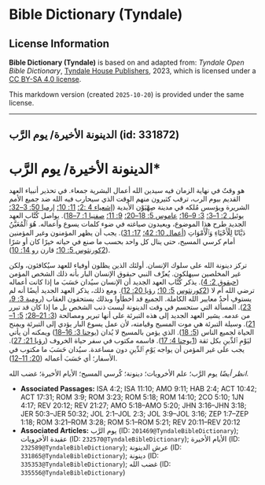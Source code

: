 # Bible Dictionary (Tyndale)

## License Information

**Bible Dictionary (Tyndale)** is based on and adapted from: _Tyndale Open Bible Dictionary_, [Tyndale House Publishers](https://tyndaleopenresources.com/), 2023, which is licensed under a [CC BY-SA 4.0 license](https://creativecommons.org/licenses/by-sa/4.0/legalcode.en).

This markdown version (created `2025-10-20`) is provided under the same license.



--------------------------------

## الدينونة الأخيرة/ يوم الرَّب (id: 331872)

الدينونة الأخيرة/ يوم الرَّب\*
==============================

هو وقتٌ في نهاية الزمان فيه سيدين الله أعمال البشرية جمعاء. في تحذير أنبياء العهد القديم بيوم الرب، ترقب كثيرون منهم الوقت الذي سيحارب فيه الله ضد جميع الأمم الشريرة ويؤسس مُلكه في مدينة صِهْيَوْن الأبدية ([إشعياء 4 :2؛](https://ref.ly/Isa4:2) [11: 10؛](https://ref.ly/Isa11:10) [إرميا 50: 3–32؛](https://ref.ly/Jer50:3-Jer50:32) [يوئيل 2: 1–3؛](https://ref.ly/Joel2:1-Joel2:3) [3: 9–16؛](https://ref.ly/Joel3:9-Joel3:16) [عاموس 5: 18–20؛](https://ref.ly/Amos5:18-Amos5:20) [9: 11؛](https://ref.ly/Amos9:11) [صفنيا 1: 7–18](https://ref.ly/Zeph1:7-Zeph1:18)). يواصل كُتَّاب العهد الجديد طرح هذا الموضوع، ويعيدون صياغته في ضوء كلمات يسوع وأعماله. هُوَ ٱلْمُعَيَّنُ دَيَّانًا لِلْأَحْيَاءِ وَٱلْأَمْوَاتِ ([أعمال 10: 42؛](https://ref.ly/Acts10:42) [17: 31](https://ref.ly/Acts17:31)). يجب أن يظهر المؤمنون وغير المؤمنين أمام كرسي المسيح، حتى ينال كل واحد بحسب ما صنع في حياته خيرًا كان أو شرًا ([2كورنثوس 5: 10؛](https://ref.ly/2Cor5:10) قارن [رو 14: 10](https://ref.ly/Rom14:10)).

تركز دينونة الله على سلوك الإنسان. أولئك الذين يظلون أوفياء للعهد سيُكافئون، ولكن غير المخلصين سيهلكون. يُعرِّف النبي حبقوق الإنسان البار بأنه ذلك الشخص المؤمن ([حبقوق 2: 4](https://ref.ly/Hab2:4)). يذكر كُتَّاب العهد الجديد أن الإنسان سيُدان حَسَبَ ما إذا كانت أعماله ترضي الله أم لا ([2](https://ref.ly/2Cor5:10)[كورنثوس](https://ref.ly/2Cor5:10)  [5: 10؛](https://ref.ly/2Cor5:10) [رؤيا 20: 12](https://ref.ly/Rev20:12)). ومع ذلك، يذكر العهد الجديد أيضًا أنه لم يستوفِ أحدٌ معايير الله الكاملة. الجميع قد أخطأوا وبذلك يستحقون العقاب ([رومية 3: 9، 23](https://ref.ly/Rom3:9)). المسألة التي ستحسم في وقت الدينونة ليست ذنب الشخص بل ما إذا كان قد تبرر من عدمه. يشير العهد الجديد إلى هذه التبرئة على أنها تبرير ومصالحة ([3: 21–28؛](https://ref.ly/Rom3:21-Rom3:28) [5: 1–21](https://ref.ly/Rom5:1-Rom5:21)). وسيلة التبرئة هي موت المسيح وقيامته، لأن عمل يسوع البار يؤدي إلى التبرئة ويمنح الحياة لجميع الناس ([5: 18](https://ref.ly/Rom5:18)). الذي يؤمن بالمسيح لا يُدان ([يوحنا 3: 16–18](https://ref.ly/John3:16-John3:18)) ويمكنه أن يأتي ليَوْمِ ٱلدِّينِ بكل ثقة ([1يوحنا 4: 17](https://ref.ly/1John4:17)). فاسمه مكتوب في سفر حياة الخروف ([رؤيا 21: 27](https://ref.ly/Rev21:27)). يجب على غير المؤمن أن يواجه يَوْمِ ٱلدِّينِ دون مساعدة. سيُدان حَسَبَ ما مكتوب في الأسفار؛ أي حَسَبَ أعماله ([20: 11–12](https://ref.ly/Rev20:11-Rev20:12)).

*انظر أيضًا* يوم الرَّب؛ علم الأخرويات؛ دينونة؛ كُرسي المسيح؛ الأيام الأخيرة؛ غضب الله.

* **Associated Passages:** ISA 4:2; ISA 11:10; AMO 9:11; HAB 2:4; ACT 10:42; ACT 17:31; ROM 3:9; ROM 3:23; ROM 5:18; ROM 14:10; 2CO 5:10; 1JN 4:17; REV 20:12; REV 21:27; AMO 5:18–AMO 5:20; JHN 3:16–JHN 3:18; JER 50:3–JER 50:32; JOL 2:1–JOL 2:3; JOL 3:9–JOL 3:16; ZEP 1:7–ZEP 1:18; ROM 3:21–ROM 3:28; ROM 5:1–ROM 5:21; REV 20:11–REV 20:12
* **Associated Articles:** يوم الرَّب (ID: `201469@TyndaleBibleDictionary`); عقيدة الأخرويات (ID: `232570@TyndaleBibleDictionary`); الأيام الأخيرة (ID: `232589@TyndaleBibleDictionary`); عرش الدينونة (ID: `331865@TyndaleBibleDictionary`); دينونة (ID: `335353@TyndaleBibleDictionary`); غضب الله (ID: `335556@TyndaleBibleDictionary`)

